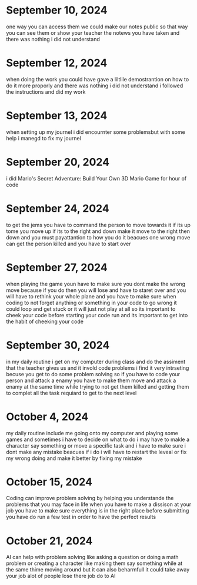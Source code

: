 # September 10, 2024 
one way you can access them we could make our notes public so that way you can see them or show your teacher the notews you have taken and there was nothing i did not understand
# September 12, 2024 
when doing the work you could  have gave a liltlile demostrantion on how to do it more proporly and there was nothing i did not understand i followed the instructions and did my work
# September 13, 2024 
when setting up my journel i did encournter some problemsbut with some help i manegd to fix my journel 
# September 20, 2024
i did Mario's Secret Adventure: Build Your Own 3D Mario Game for hour of code 
# September 24, 2024
to get the jems you have to command the person to move towards it if its up tome you move up if its to the right and down make it move to the right then down  and you must payattantion to how you do it beacues one wrong move can get the person killed and you have to start over
# September 27, 2024 
when playing the game youn have to make sure you dont make the wrong move because if you do then you will lose and have to staret over and you will have to rethink your whole plane and you have to make sure when coding to not forget anything or something in your code to go wrong it could loop and get stuck or it will just not play at all so its important to cheek your code before starting your code run and its important to get into the habit of cheeking your code 
# September 30, 2024 
in my daily routine i get on my computer during class and do the assiment that the teacher gives us and it invold code problems i find it very intrseting becuse you get to do some problem solving so if you have to code your person and attack a enamy  you have to make them move and attack a enamy at the same time while trying to not get them killed and getting them to complet all the task requiard to get to the next level 
# October 4, 2024
my daily routine include me going onto my computer  and playing some games and sometimes i have to decide on what to do i may have to makle a character say something or move a specific task and i have to make sure i dont make any mistake beacues if i do i will have to restart the leveal or fix my wrong doing and make it better by fixing my mistake 
# October 15, 2024
Coding can improve problem solving by helping you understande the problems that you may face in life when you have to make a dissison at your job you have to make sure everything is in the right place before submitting  you have do run a few test in order to have the perfect results
# October 21, 2024 
AI can help with problem solving like asking a question or doing a math problem or creating a character like making them say something while at the same thime moving around but it can also beharmfull it could take away your job alot of people lose there job do to AI
